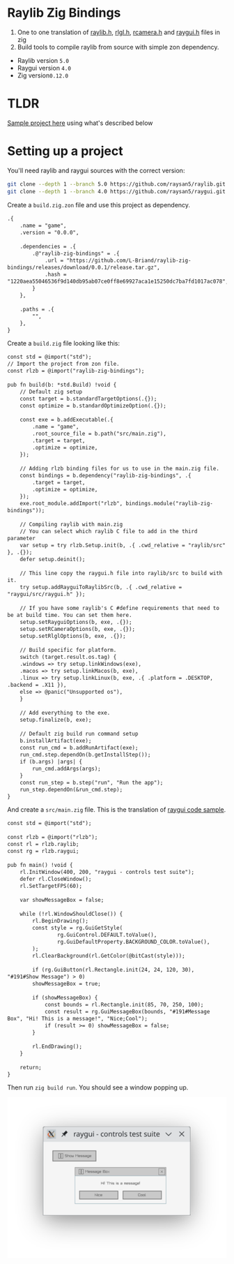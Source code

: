 # Raylib Zig Bindings

1. One to one translation of
   [raylib.h](https://github.com/raysan5/raylib/blob/master/src/raylib.h),
   [rlgl.h](https://github.com/raysan5/raylib/blob/master/src/rlgl.h),
   [rcamera.h](https://github.com/raysan5/raylib/blob/master/src/rcamera.h) and
   [raygui.h](https://github.com/raysan5/raygui/blob/master/src/raygui.h) files in zig
2. Build tools to compile raylib from source with simple zon dependency.

- Raylib version `5.0`
- Raygui version `4.0`
- Zig version`0.12.0`


# TLDR

[Sample project here](https://github.com/L-Briand/raylib-zig-bindings-sample) using what's described below

# Setting up a project

You'll need raylib and raygui sources with the correct version:

```bash
git clone --depth 1 --branch 5.0 https://github.com/raysan5/raylib.git
git clone --depth 1 --branch 4.0 https://github.com/raysan5/raygui.git
```

Create a `build.zig.zon` file and use this project as dependency.

```zon
.{
    .name = "game",
    .version = "0.0.0",

    .dependencies = .{
        .@"raylib-zig-bindings" = .{
            .url = "https://github.com/L-Briand/raylib-zig-bindings/releases/download/0.0.1/release.tar.gz",
            .hash = "1220aea55046536f9d140db95ab07ce0ff8e69927aca1e15250dc7ba7fd1017ac078",
        }
    },

    .paths = .{
        "",
    },
}
```

Create a `build.zig` file looking like this:

```zig
const std = @import("std");
// Import the project from zon file.
const rlzb = @import("raylib-zig-bindings");

pub fn build(b: *std.Build) !void {
    // Default zig setup
    const target = b.standardTargetOptions(.{});
    const optimize = b.standardOptimizeOption(.{});

    const exe = b.addExecutable(.{
        .name = "game",
        .root_source_file = b.path("src/main.zig"),
        .target = target,
        .optimize = optimize,
    });

    // Adding rlzb binding files for us to use in the main.zig file.
    const bindings = b.dependency("raylib-zig-bindings", .{
        .target = target,
        .optimize = optimize,
    });
    exe.root_module.addImport("rlzb", bindings.module("raylib-zig-bindings"));

    // Compiling raylib with main.zig
    // You can select which raylib C file to add in the third parameter
    var setup = try rlzb.Setup.init(b, .{ .cwd_relative = "raylib/src" }, .{});
    defer setup.deinit();

    // This line copy the raygui.h file into raylib/src to build with it.
    try setup.addRayguiToRaylibSrc(b, .{ .cwd_relative = "raygui/src/raygui.h" });

    // If you have some raylib's C #define requirements that need to be at build time. You can set them here.
    setup.setRayguiOptions(b, exe, .{});
    setup.setRCameraOptions(b, exe, .{});
    setup.setRlglOptions(b, exe, .{});

    // Build specific for platform.
    switch (target.result.os.tag) {
    .windows => try setup.linkWindows(exe),
    .macos => try setup.linkMacos(b, exe),
    .linux => try setup.linkLinux(b, exe, .{ .platform = .DESKTOP, .backend = .X11 }),
    else => @panic("Unsupported os"),
    }

    // Add everything to the exe.
    setup.finalize(b, exe);

    // Default zig build run command setup
    b.installArtifact(exe);
    const run_cmd = b.addRunArtifact(exe);
    run_cmd.step.dependOn(b.getInstallStep());
    if (b.args) |args| {
        run_cmd.addArgs(args);
    }
    const run_step = b.step("run", "Run the app");
    run_step.dependOn(&run_cmd.step);
}
```

And create a `src/main.zig` file. This is the translation
of [raygui code sample](https://github.com/raysan5/raygui/tree/master?tab=readme-ov-file#code-sample).

```zig
const std = @import("std");

const rlzb = @import("rlzb");
const rl = rlzb.raylib;
const rg = rlzb.raygui;

pub fn main() !void {
    rl.InitWindow(400, 200, "raygui - controls test suite");
    defer rl.CloseWindow();
    rl.SetTargetFPS(60);

    var showMessageBox = false;

    while (!rl.WindowShouldClose()) {
        rl.BeginDrawing();
        const style = rg.GuiGetStyle(
                rg.GuiControl.DEFAULT.toValue(),
                rg.GuiDefaultProperty.BACKGROUND_COLOR.toValue(),
        );
        rl.ClearBackground(rl.GetColor(@bitCast(style)));

        if (rg.GuiButton(rl.Rectangle.init(24, 24, 120, 30), "#191#Show Message") > 0)
        showMessageBox = true;

        if (showMessageBox) {
            const bounds = rl.Rectangle.init(85, 70, 250, 100);
            const result = rg.GuiMessageBox(bounds, "#191#Message Box", "Hi! This is a message!", "Nice;Cool");
            if (result >= 0) showMessageBox = false;
        }

        rl.EndDrawing();
    }

    return;
}
```

Then run `zig build run`. You should see a window popping up.

![Raygui window](./raygui_screenshot.png)